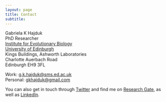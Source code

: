 ```yaml
---
layout: page
title: Contact
subtitle:
---
```


Gabriela K Hajduk   
PhD Researcher  
[Institute for Evolutionary Biology](http://www.ed.ac.uk/biology/evolutionary-biology)  
[University of Edinburgh](http://www.ed.ac.uk)  
Kings Buildings, Ashworth Laboratories  
Charlotte Auerbach Road  
Edinburgh EH9 3FL

Work: <g.k.hajduk@sms.ed.ac.uk>  
Personal: <gkhajduk@gmail.com>

You can also get in touch through [Twitter](https://twitter.com/AmidstScience) and find me on [Research Gate](https://www.researchgate.net/profile/Gabriela_Hajduk), as well as [LinkedIn](https://www.linkedin.com/in/gabriela-karolina-hajduk-99441639).